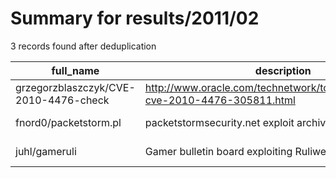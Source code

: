 
# Summary for results/2011/02
    
3 records found after deduplication

| full_name | description | html_url | matched_list | matched_count | pushed_at | size | stargazers_count | language | forks_count |
|---------------------------------------|-----------------------------------------------------------------------------------|----------------------------------------------------------|----------------|-----------------|---------------------------|--------|--------------------|------------|---------------|
| grzegorzblaszczyk/CVE-2010-4476-check | http://www.oracle.com/technetwork/topics/security/alert-cve-2010-4476-305811.html | https://github.com/grzegorzblaszczyk/CVE-2010-4476-check | ['cve-2'] | 1 | 2011-02-10 10:07:40+00:00 | 92 | 1 | Java | 0 |
| fnord0/packetstorm.pl | packetstormsecurity.net exploit archive 133ch3r | https://github.com/fnord0/packetstorm.pl | ['exploit'] | 1 | 2011-02-22 17:09:27+00:00 | 102 | 22 | Perl | 8 |
| juhl/gameruli | Gamer bulletin board exploiting Ruliweb.com (Obsolete) | https://github.com/juhl/gameruli | ['exploit'] | 1 | 2011-02-26 15:24:44+00:00 | 96 | 0 | Ruby | 0 |
